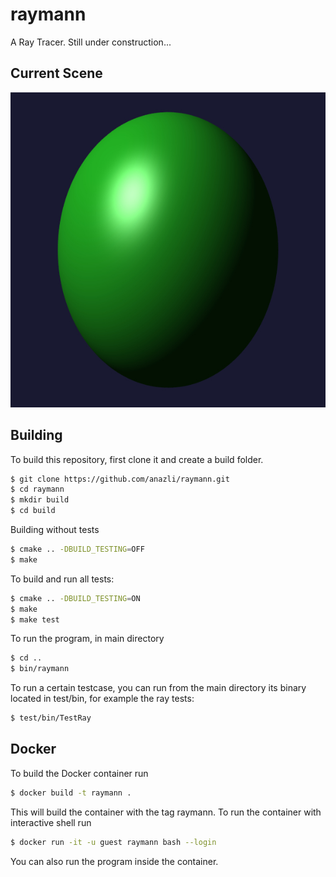 # raymann
A Ray Tracer. 
Still under construction...

Current Scene
-------------
![alt text](https://github.com/anazli/raymann/blob/main/scenes/scene.jpg?raw=true)

Building
--------
To build this repository, first clone it and create a build folder.
```bash
$ git clone https://github.com/anazli/raymann.git
$ cd raymann
$ mkdir build
$ cd build
```
Building without tests
```bash
$ cmake .. -DBUILD_TESTING=OFF
$ make
```
To build and run all tests:
```bash
$ cmake .. -DBUILD_TESTING=ON
$ make
$ make test
```
To run the program, in main directory
```bash
$ cd ..
$ bin/raymann
```

To run a certain testcase, you can run from the main directory its binary located in test/bin, for example the ray tests:
```bash
$ test/bin/TestRay
```

Docker
------
To build the Docker container run
```bash
$ docker build -t raymann .
```
This will build the container with the tag raymann.
To run the container with interactive shell run
```bash
$ docker run -it -u guest raymann bash --login
```
You can also run the program inside the container.
